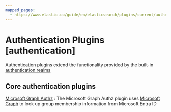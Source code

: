 ```yaml
---
mapped_pages:
  - https://www.elastic.co/guide/en/elasticsearch/plugins/current/authentication.html
---
```


# Authentication Plugins [authentication]

Authentication plugins extend the functionality provided by the built-in [authentication realms](docs-content://deploy-manage/users-roles/cluster-or-deployment-auth/authentication-realms.md)

## Core authentication plugins

[Microsoft Graph Authz](/reference/elasticsearch-plugins/ms-graph-authz.md)
:   The Microsoft Graph Authz plugin uses [Microsoft Graph](https://learn.microsoft.com/en-us/graph/api/user-list-memberof) to look up group membership information from Microsoft Entra ID
